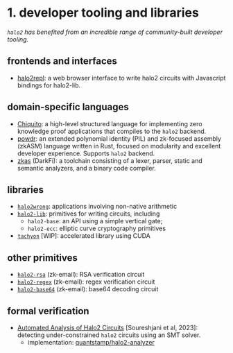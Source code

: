 # 1. developer tooling and libraries
*`halo2` has benefited from an incredible range of community-built developer tooling.*
## frontends and interfaces
- [halo2repl](https://halo2repl.dev): a web browser interface to write halo2 circuits with Javascript bindings for halo2-lib.

## domain-specific languages
- [Chiquito](https://github.com/privacy-scaling-explorations/chiquito): a high-level structured language for implementing zero knowledge proof applications that compiles to the `halo2` backend.
- [powdr](https://github.com/powdr-labs/powdr): an extended polynomial identity (PIL) and zk-focused assembly (zkASM) language written in Rust, focused on modularity and excellent developer experience. Supports `halo2` backend.
- [zkas](https://github.com/darkrenaissance/darkfi/tree/master/src/zkas) (DarkFi): a toolchain consisting of a lexer, parser, static and semantic analyzers, and a binary code compiler.

## libraries
- [`halo2wrong`](https://github.com/privacy-scaling-explorations/halo2wrong): applications involving non-native arithmetic
- [`halo2-lib`](https://github.com/axiom-crypto/halo2-lib): primitives for writing circuits, including
    - `halo2-base`: an API using a simple vertical gate;
    - `halo2-ecc`: elliptic curve cryptography primitives
- [`tachyon`](https://github.com/kroma-network/tachyon/tree/main/vendors/halo2) [WIP]: accelerated library using CUDA

## other primitives
- [`halo2-rsa`](https://github.com/zkemail/halo2-rsa) (zk-email): RSA verification circuit
- [`halo2-regex`](https://github.com/zkemail/halo2-regex) (zk-email): regex verification circuit
- [`halo2-base64`](https://github.com/zkemail/halo2-base64) (zk-email): base64 decoding circuit

## formal verification
- [Automated Analysis of Halo2 Circuits](https://eprint.iacr.org/2023/1051.pdf) [Soureshjani et al, 2023]: detecting under-constrained `halo2` circuits using an SMT solver.
    - implementation: [quantstamp/halo2-analyzer](https://github.com/quantstamp/halo2-analyzer)
